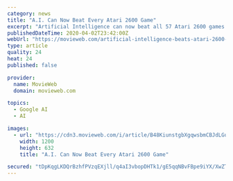 ```yaml
---
category: news
title: "A.I. Can Now Beat Every Atari 2600 Game"
excerpt: "Artificial Intelligence can now beat all 57 Atari 2600 games. Alphabet subsidiary DeepMind has revealed that their Agent57 can beat humans on the classic 1977 console. This is pretty big news, but not unsurprising. A.I. has been heading this way for quite a while, especially after supercomputer AlphaGo won the final match against the best human ..."
publishedDateTime: 2020-04-02T23:42:00Z
webUrl: "https://movieweb.com/artificial-intelligence-beats-atari-2600-games/"
type: article
quality: 24
heat: 24
published: false

provider:
  name: MovieWeb
  domain: movieweb.com

topics:
  - Google AI
  - AI

images:
  - url: "https://cdn3.movieweb.com/i/article/B48KiunstgbXgqwsbmCBJdLGuWaVZb/1200:100/Artificial-Intelligence-Beats-Atari-2600-Games.jpg"
    width: 1200
    height: 632
    title: "A.I. Can Now Beat Every Atari 2600 Game"

secured: "tDpKqgLKDQrBzhfPVzqEXjll/q4aI3vbopDHTk1/gE5qqNBvFBpe9iYX/XwZT4tIQYy1AF7cnPYTbu4cHFdsGRJNdoyzfPDFmFkcW5McBWPrmcRe1cCC5JbJV9jj/Fx1MSYymgujvto+6fy9tJ7BZqD2BIaEg5qcNn3oe6phTYMFSvUOO1WNzo2Q5rI3U5Xv6inQcL2FcwdO32NZOvn2JmwfJI7/baMDBsDcO5e67uSPikgwmBqTvAC/LMMO2Q4nn68Qb7zwmjkL7DvawYqiua7t6uj+Nq8KQtK0yTUK1s8HckliClG9oEdnY/wcW5WeXZJTNksFghEuKKBmNuOwIZLxXwzja53FNL71ZLH/4yqBYLBJU9RaKj8Bvb1KF8rOeAADdax7SxnSLP/hqKGvXHovGKAUjrMjoge0hEc6Z+X1ie5bkK4zJzE05ph3yb8EAZZHpjUGlzrCum37js2rp0vhZdBWUhR9hZ029nBwfIg=;zKePxSwRWOOuKm1bPfXB9A=="
---
```


